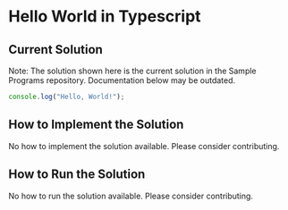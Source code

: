 # Hello World in Typescript

## Current Solution

Note: The solution shown here is the current solution in the Sample Programs repository. Documentation below may be outdated.

```Typescript
console.log("Hello, World!");

```

## How to Implement the Solution

No how to implement the solution available. Please consider contributing.

## How to Run the Solution

No how to run the solution available. Please consider contributing.